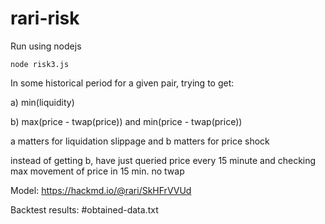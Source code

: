 # rari-risk

Run using nodejs

`node risk3.js`

In some historical period for a given pair, trying to get:

a) min(liquidity)

b) max(price - twap(price)) and min(price - twap(price))

a matters for liquidation slippage and b matters for price shock

instead of getting b, have just queried price every 15 minute and checking max movement of price in 15 min. no twap

Model: https://hackmd.io/@rari/SkHFrVVUd

Backtest results: #obtained-data.txt